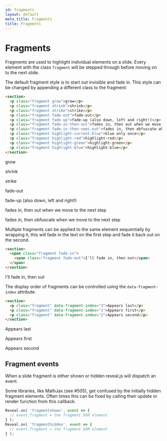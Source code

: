 ```yaml
---
id: fragments
layout: default
meta_title: Fragments
title: Fragments
---
```


# Fragments

Fragments are used to highlight individual elements on a slide. Every element with the class `fragment` will be stepped through before moving on to the next slide.

The default fragment style is to start out invisible and fade in. This style can be changed by appending a different class to the fragment:

```html
<section>
  <p class="fragment grow">grow</p>
  <p class="fragment shrink">shrink</p>
  <p class="fragment strike">strike</p>
  <p class="fragment fade-out">fade-out</p>
  <p class="fragment fade-up">fade-up (also down, left and right!)</p>
  <p class="fragment fade-in-then-out">fades in, then out when we move to the next step</p>
  <p class="fragment fade-in-then-semi-out">fades in, then obfuscate when we move to the next step</p>
  <p class="fragment highlight-current-blue">blue only once</p>
  <p class="fragment highlight-red">highlight-red</p>
  <p class="fragment highlight-green">highlight-green</p>
  <p class="fragment highlight-blue">highlight-blue</p>
</section>
```
<div class="reveal example-deck">
  <div class="slides">
    <section>
      <p class="fragment grow">grow</p>
      <p class="fragment shrink">shrink</p>
      <p class="fragment strike">strike</p>
      <p class="fragment fade-out">fade-out</p>
      <p class="fragment fade-up">fade-up (also down, left and right!)</p>
      <p class="fragment fade-in-then-out">fades in, then out when we move to the next step</p>
      <p class="fragment fade-in-then-semi-out">fades in, then obfuscate when we move to the next step</p>
    </section>
  </div>
</div>

Multiple fragments can be applied to the same element sequentially by wrapping it, this will fade in the text on the first step and fade it back out on the second.

```html
<section>
  <span class="fragment fade-in">
    <span class="fragment fade-out">I'll fade in, then out</span>
  </span>
</section>
```
<div class="reveal example-deck">
  <div class="slides">
    <section>
      <span class="fragment fade-in">
        <span class="fragment fade-out">I'll fade in, then out</span>
      </span>
    </section>
  </div>
</div>

The display order of fragments can be controlled using the `data-fragment-index` attribute.

```html
<section>
  <p class="fragment" data-fragment-index="3">Appears last</p>
  <p class="fragment" data-fragment-index="1">Appears first</p>
  <p class="fragment" data-fragment-index="2">Appears second</p>
</section>
```
<div class="reveal example-deck">
  <div class="slides">
    <section>
      <p class="fragment" data-fragment-index="3">Appears last</p>
      <p class="fragment" data-fragment-index="1">Appears first</p>
      <p class="fragment" data-fragment-index="2">Appears second</p>
    </section>
  </div>
</div>

## Fragment events

When a slide fragment is either shown or hidden reveal.js will dispatch an event.

Some libraries, like MathJax (see #505), get confused by the initially hidden fragment elements. Often times this can be fixed by calling their update or render function from this callback.

```javascript
Reveal.on( 'fragmentshown', event => {
  // event.fragment = the fragment DOM element
} );
Reveal.on( 'fragmenthidden', event => {
  // event.fragment = the fragment DOM element
} );
```
